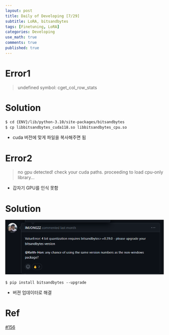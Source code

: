 ```yaml
---
layout: post
title: Daily of Developing [7/29]
subtitle: LoRA, bitsandbytes
tags: [Finetuning, LoRA]
categories: Developing
use_math: true
comments: true
published: true
---
```


# Error1

> undefined symbol: cget_col_row_stats


# Solution

```bash
$ cd {ENV}/lib/python-3.10/site-packages/bitsandbytes
$ cp libbitsandbytes_cuda118.so libbitsandbytes_cpu.so
```

- cuda 버전에 맞게 파일을 복사해주면 됨

# Error2

> no gpu detected! check your cuda paths. proceeding to load cpu-only library...

- 갑자기 GPU를 인식 못함

# Solution
![Alt text](image.png)

```
$ pip install bitsandbytes --upgrade
```

- 버젼 업데이터로 해결

# Ref

[#156](https://github.com/TimDettmers/bitsandbytes/issues/156)